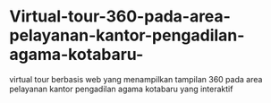 # Virtual-tour-360-pada-area-pelayanan-kantor-pengadilan-agama-kotabaru-
virtual tour berbasis web yang menampilkan tampilan 360 pada area pelayanan kantor pengadilan agama kotabaru yang interaktif  
